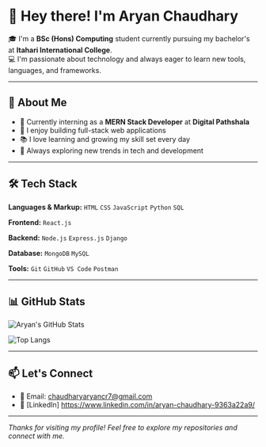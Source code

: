 # 👋 Hey there! I'm Aryan Chaudhary

🎓 I'm a **BSc (Hons) Computing** student currently pursuing my bachelor's at **Itahari International College**.  
💻 I'm passionate about technology and always eager to learn new tools, languages, and frameworks.

---

## 🚀 About Me

- 💼 Currently interning as a **MERN Stack Developer** at **Digital Pathshala**
- 🔧 I enjoy building full-stack web applications
- 📚 I love learning and growing my skill set every day
- 🌱 Always exploring new trends in tech and development

---

## 🛠️ Tech Stack

**Languages & Markup:**
`HTML` `CSS` `JavaScript` `Python` `SQL`

**Frontend:**
`React.js`

**Backend:**
`Node.js` `Express.js` `Django`

**Database:**
`MongoDB` `MySQL`

**Tools:**
`Git` `GitHub` `VS Code` `Postman`

---

## 📊 GitHub Stats

![Aryan's GitHub Stats](https://github-readme-stats.vercel.app/api?username=aryanchaudhary&show_icons=true&theme=react&hide_title=false)

![Top Langs](https://github-readme-stats.vercel.app/api/top-langs/?username=aryanchaudhary&layout=compact&theme=react)

---

## 📫 Let's Connect

- 📧 Email: chaudharyaryancr7@gmail.com
- 💼 [LinkedIn] https://www.linkedin.com/in/aryan-chaudhary-9363a22a9/


---

*Thanks for visiting my profile! Feel free to explore my repositories and connect with me.*

